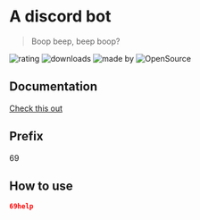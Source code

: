 # A discord bot

> Boop beep, beep boop?

![rating](https://img.shields.io/badge/rating-69%2F10-brightgreen)
![downloads](https://img.shields.io/badge/downloads-69k%2Fyear-brightgreen)
![made by](https://img.shields.io/badge/made%20by-lordronz-red)
![OpenSource](https://badges.frapsoft.com/os/v1/open-source.svg?v=103)

## Documentation

[Check this out](https://ronz-amogus.vercel.app/)

## Prefix

69

## How to use

```json
69help
```
